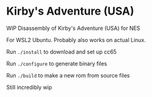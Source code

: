 # Kirby's Adventure (USA)
WIP Disassembly of Kirby's Adventure (USA) for NES

For WSL2 Ubuntu. Probably also works on actual Linux.

Run `./install` to download and set up cc65

Run `./configure` to generate binary files

Run `./build` to make a new rom from source files

Still incredibly wip